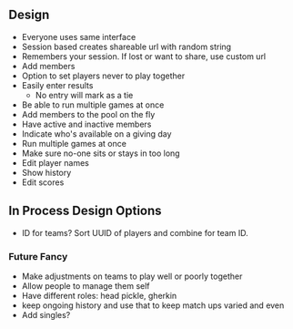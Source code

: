 ## Design

- Everyone uses same interface
- Session based creates shareable url with random string
- Remembers your session. If lost or want to share, use custom url
- Add members
- Option to set players never to play together
- Easily enter results
    - No entry will mark as a tie
- Be able to run multiple games at once
- Add members to the pool on the fly
- Have active and inactive members
- Indicate who's available on a giving day
- Run multiple games at once
- Make sure no-one sits or stays in too long
- Edit player names
- Show history
- Edit scores

## In Process Design Options
- ID for teams? Sort UUID of players and combine for team ID.



### Future Fancy
- Make adjustments on teams to play well or poorly together
- Allow people to manage them self
- Have different roles: head pickle, gherkin
- keep ongoing history and use that to keep match ups varied and even
- Add singles?